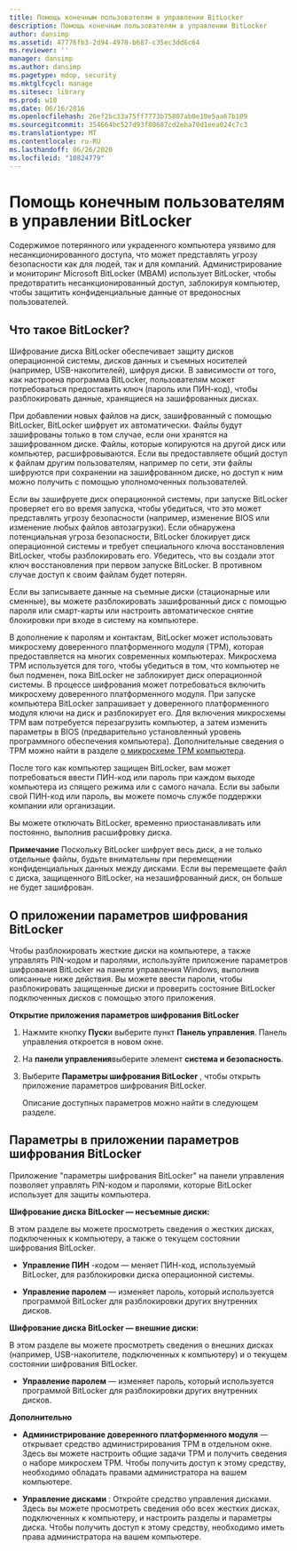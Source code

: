 ```yaml
---
title: Помощь конечным пользователям в управлении BitLocker
description: Помощь конечным пользователям в управлении BitLocker
author: dansimp
ms.assetid: 47776fb3-2d94-4970-b687-c35ec3dd6c64
ms.reviewer: ''
manager: dansimp
ms.author: dansimp
ms.pagetype: mdop, security
ms.mktglfcycl: manage
ms.sitesec: library
ms.prod: w10
ms.date: 06/16/2016
ms.openlocfilehash: 26ef2bc33a75ff7773b75807ab0e10e5aa67b109
ms.sourcegitcommit: 354664bc527d93f80687cd2eba70d1eea024c7c3
ms.translationtype: MT
ms.contentlocale: ru-RU
ms.lasthandoff: 06/26/2020
ms.locfileid: "10824779"
---
```

# Помощь конечным пользователям в управлении BitLocker


Содержимое потерянного или украденного компьютера уязвимо для несанкционированного доступа, что может представлять угрозу безопасности как для людей, так и для компаний. Администрирование и мониторинг Microsoft BitLocker (MBAM) использует BitLocker, чтобы предотвратить несанкционированный доступ, заблокируя компьютер, чтобы защитить конфиденциальные данные от вредоносных пользователей.

## Что такое BitLocker?


Шифрование диска BitLocker обеспечивает защиту дисков операционной системы, дисков данных и съемных носителей (например, USB-накопителей), шифруя диски. В зависимости от того, как настроена программа BitLocker, пользователям может потребоваться предоставить ключ (пароль или ПИН-код), чтобы разблокировать данные, хранящиеся на зашифрованных дисках.

При добавлении новых файлов на диск, зашифрованный с помощью BitLocker, BitLocker шифрует их автоматически. Файлы будут зашифрованы только в том случае, если они хранятся на зашифрованном диске. Файлы, которые копируются на другой диск или компьютер, расшифровываются. Если вы предоставляете общий доступ к файлам другим пользователям, например по сети, эти файлы шифруются при сохранении на зашифрованном диске, но доступ к ним можно получить с помощью уполномоченных пользователей.

Если вы зашифруете диск операционной системы, при запуске BitLocker проверяет его во время запуска, чтобы убедиться, что это может представлять угрозу безопасности (например, изменение BIOS или изменение любых файлов автозагрузки). Если обнаружена потенциальная угроза безопасности, BitLocker блокирует диск операционной системы и требует специального ключа восстановления BitLocker, чтобы разблокировать его. Убедитесь, что вы создали этот ключ восстановления при первом запуске BitLocker. В противном случае доступ к своим файлам будет потерян.

Если вы записываете данные на съемные диски (стационарные или сменные), вы можете разблокировать зашифрованный диск с помощью пароля или смарт-карты или настроить автоматическое снятие блокировки при входе в систему на компьютере.

В дополнение к паролям и контактам, BitLocker может использовать микросхему доверенного платформенного модуля (TPM), которая предоставляется на многих современных компьютерах. Микросхема TPM используется для того, чтобы убедиться в том, что компьютер не был подменен, пока BitLocker не заблокирует диск операционной системы. В процессе шифрования может потребоваться включить микросхему доверенного платформенного модуля. При запуске компьютера BitLocker запрашивает у доверенного платформенного модуля ключи на диск и разблокирует его. Для включения микросхемы TPM вам потребуется перезагрузить компьютер, а затем изменить параметры в BIOS (предварительно установленный уровень программного обеспечения компьютера). Дополнительные сведения о TPM можно найти в разделе [о микросхеме TPM компьютера](about-the-computer-tpm-chip.md).

После того как компьютер защищен BitLocker, вам может потребоваться ввести ПИН-код или пароль при каждом выходе компьютера из спящего режима или с самого начала. Если вы забыли свой ПИН-код или пароль, вы можете помочь службе поддержки компании или организации.

Вы можете отключать BitLocker, временно приостанавливать или постоянно, выполнив расшифровку диска.

**Примечание**  Поскольку BitLocker шифрует весь диск, а не только отдельные файлы, будьте внимательны при перемещении конфиденциальных данных между дисками. Если вы перемещаете файл с диска, защищенного BitLocker, на незашифрованный диск, он больше не будет зашифрован.

 

## О приложении параметров шифрования BitLocker


Чтобы разблокировать жесткие диски на компьютере, а также управлять PIN-кодом и паролями, используйте приложение параметров шифрования BitLocker на панели управления Windows, выполнив описанные ниже действия. Вы можете ввести пароли, чтобы разблокировать защищенные диски и проверить состояние BitLocker подключенных дисков с помощью этого приложения.

**Открытие приложения параметров шифрования BitLocker**

1.  Нажмите кнопку **Пуск**и выберите пункт **Панель управления**. Панель управления откроется в новом окне.

2.  На **панели управления**выберите элемент **система и безопасность**.

3.  Выберите **Параметры шифрования BitLocker** , чтобы открыть приложение параметров шифрования BitLocker.

    Описание доступных параметров можно найти в следующем разделе.

## Параметры в приложении параметров шифрования BitLocker


Приложение "параметры шифрования BitLocker" на панели управления позволяет управлять PIN-кодом и паролями, которые BitLocker использует для защиты компьютера.

**Шифрование диска BitLocker — несъемные диски:**

В этом разделе вы можете просмотреть сведения о жестких дисках, подключенных к компьютеру, а также о текущем состоянии шифрования BitLocker.

-   **Управление ПИН** -кодом — меняет ПИН-код, используемый BitLocker, для разблокировки диска операционной системы.

-   **Управление паролем** — изменяет пароль, который используется программой BitLocker для разблокировки других внутренних дисков.

**Шифрование диска BitLocker — внешние диски:**

В этом разделе вы можете просмотреть сведения о внешних дисках (например, USB-накопителе, подключенных к компьютеру) и о текущем состоянии шифрования BitLocker.

-   **Управление паролем** — изменяет пароль, который используется программой BitLocker для разблокировки других внутренних дисков.

**Дополнительно**

-   **Администрирование доверенного платформенного модуля** — открывает средство администрирования TPM в отдельном окне. Здесь вы можете настроить общие задачи TPM и получить сведения о наборе микросхем TPM. Чтобы получить доступ к этому средству, необходимо обладать правами администратора на вашем компьютере.

-   **Управление дисками** : Откройте средство управления дисками. Здесь вы можете просмотреть сведения обо всех жестких дисках, подключенных к компьютеру, и настроить разделы и параметры диска. Чтобы получить доступ к этому средству, необходимо иметь права администратора на вашем компьютере.

 

 





